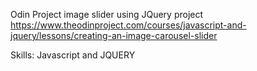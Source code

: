 Odin Project image slider using JQuery project
https://www.theodinproject.com/courses/javascript-and-jquery/lessons/creating-an-image-carousel-slider

Skills: Javascript and JQUERY